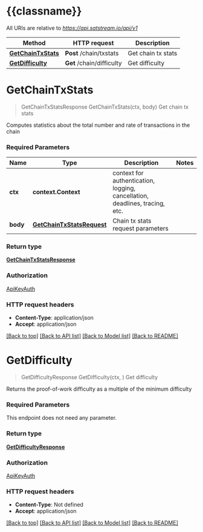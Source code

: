 # {{classname}}

All URIs are relative to *https://api.satstream.io/api/v1*

Method | HTTP request | Description
------------- | ------------- | -------------
[**GetChainTxStats**](NetworkApi.md#GetChainTxStats) | **Post** /chain/txstats | Get chain tx stats
[**GetDifficulty**](NetworkApi.md#GetDifficulty) | **Get** /chain/difficulty | Get difficulty

# **GetChainTxStats**
> GetChainTxStatsResponse GetChainTxStats(ctx, body)
Get chain tx stats

Computes statistics about the total number and rate of transactions in the chain

### Required Parameters

Name | Type | Description  | Notes
------------- | ------------- | ------------- | -------------
 **ctx** | **context.Context** | context for authentication, logging, cancellation, deadlines, tracing, etc.
  **body** | [**GetChainTxStatsRequest**](GetChainTxStatsRequest.md)| Chain tx stats request parameters | 

### Return type

[**GetChainTxStatsResponse**](GetChainTxStatsResponse.md)

### Authorization

[ApiKeyAuth](../README.md#ApiKeyAuth)

### HTTP request headers

 - **Content-Type**: application/json
 - **Accept**: application/json

[[Back to top]](#) [[Back to API list]](../README.md#documentation-for-api-endpoints) [[Back to Model list]](../README.md#documentation-for-models) [[Back to README]](../README.md)

# **GetDifficulty**
> GetDifficultyResponse GetDifficulty(ctx, )
Get difficulty

Returns the proof-of-work difficulty as a multiple of the minimum difficulty

### Required Parameters
This endpoint does not need any parameter.

### Return type

[**GetDifficultyResponse**](GetDifficultyResponse.md)

### Authorization

[ApiKeyAuth](../README.md#ApiKeyAuth)

### HTTP request headers

 - **Content-Type**: Not defined
 - **Accept**: application/json

[[Back to top]](#) [[Back to API list]](../README.md#documentation-for-api-endpoints) [[Back to Model list]](../README.md#documentation-for-models) [[Back to README]](../README.md)

